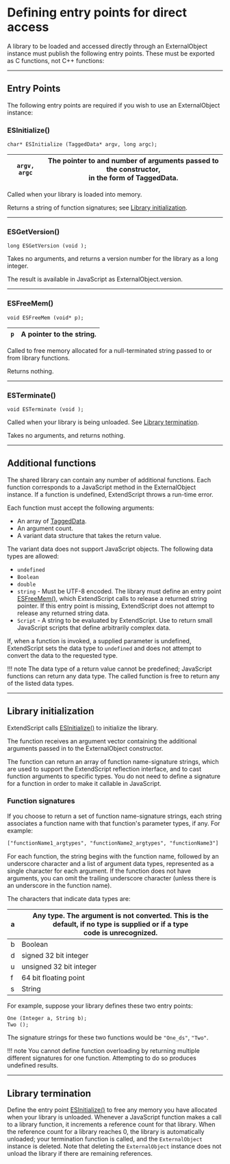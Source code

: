 # Defining entry points for direct access

A library to be loaded and accessed directly through an ExternalObject instance must publish the
following entry points. These must be exported as C functions, not C++ functions:

---

## Entry Points

The following entry points are required if you wish to use an ExternalObject instance:

### ESInitialize()

`char* ESInitialize (TaggedData* argv, long argc);`

| `argv, argc`   | The pointer to and number of arguments passed to the constructor,<br/>in the form of TaggedData.   |
|----------------|----------------------------------------------------------------------------------------------------|

Called when your library is loaded into memory.

Returns a string of function signatures; see [Library initialization](#library-initialization).

---

### ESGetVersion()

`long ESGetVersion (void );`

Takes no arguments, and returns a version number for the library as a long integer.

The result is available in JavaScript as ExternalObject.version.

---

### ESFreeMem()

`void ESFreeMem (void* p);`

| `p`   | A pointer to the string.   |
|-------|----------------------------|

Called to free memory allocated for a null-terminated string passed to or from library functions.

Returns nothing.

---

### ESTerminate()

`void ESTerminate (void );`

Called when your library is being unloaded. See [Library termination](#library-termination).

Takes no arguments, and returns nothing.

---

## Additional functions

The shared library can contain any number of additional functions. Each function corresponds to a
JavaScript method in the ExternalObject instance. If a function is undefined, ExtendScript throws a
run-time error.

Each function must accept the following arguments:

- An array of [TaggedData](defining-entry-points-for-indirect-access.md#taggeddata).
- An argument count.
- A variant data structure that takes the return value.

The variant data does not support JavaScript objects. The following data types are allowed:

- `undefined`
- `Boolean`
- `double`
- `string` - Must be UTF-8 encoded.
  The library must define an entry point [ESFreeMem()](#externalobject-functions-esfreemem), which ExtendScript calls to release a returned
  string pointer. If this entry point is missing, ExtendScript does not attempt to release any returned
  string data.
- `Script` - A string to be evaluated by ExtendScript. Use to return small JavaScript scripts that define
  arbitrarily complex data.

If, when a function is invoked, a supplied parameter is undefined, ExtendScript sets the data type to
`undefined` and does not attempt to convert the data to the requested type.

!!! note
    The data type of a return value cannot be predefined; JavaScript functions can return any data type.
The called function is free to return any of the listed data types.

---

## Library initialization

ExtendScript calls [ESInitialize()](#externalobject-functions-esinitialize) to initialize the library.

The function receives an argument vector containing the additional arguments passed in to the
ExternalObject constructor.

The function can return an array of function name-signature strings, which are used to support the
ExtendScript reflection interface, and to cast function arguments to specific types. You do not need to
define a signature for a function in order to make it callable in JavaScript.

### Function signatures

If you choose to return a set of function name-signature strings, each string associates a function name
with that function's parameter types, if any. For example:

```default
["functionName1_argtypes", "functionName2_argtypes", "functionName3"]
```

For each function, the string begins with the function name, followed by an underscore character and a list
of argument data types, represented as a single character for each argument. If the function does not have
arguments, you can omit the trailing underscore character (unless there is an underscore in the function
name).

The characters that indicate data types are:

| a   | Any type. The argument is not converted. This is the default, if no type is supplied or if a type<br/>code is unrecognized.   |
|-----|-------------------------------------------------------------------------------------------------------------------------------|
| b   | Boolean                                                                                                                       |
| d   | signed 32 bit integer                                                                                                         |
| u   | unsigned 32 bit integer                                                                                                       |
| f   | 64 bit floating point                                                                                                         |
| s   | String                                                                                                                        |

For example, suppose your library defines these two entry points:

```default
One (Integer a, String b);
Two ();
```

The signature strings for these two functions would be `"One_ds"`, `"Two"`.

!!! note
    You cannot define function overloading by returning multiple different signatures for one function.
Attempting to do so produces undefined results.

---

## Library termination

Define the entry point [ESInitialize()](#externalobject-functions-esinitialize) to free any memory you have allocated when your library is
unloaded.
Whenever a JavaScript function makes a call to a library function, it increments a reference count for that
library. When the reference count for a library reaches 0, the library is automatically unloaded; your
termination function is called, and the `ExternalObject` instance is deleted. Note that deleting the
`ExternalObject` instance does not unload the library if there are remaining references.
